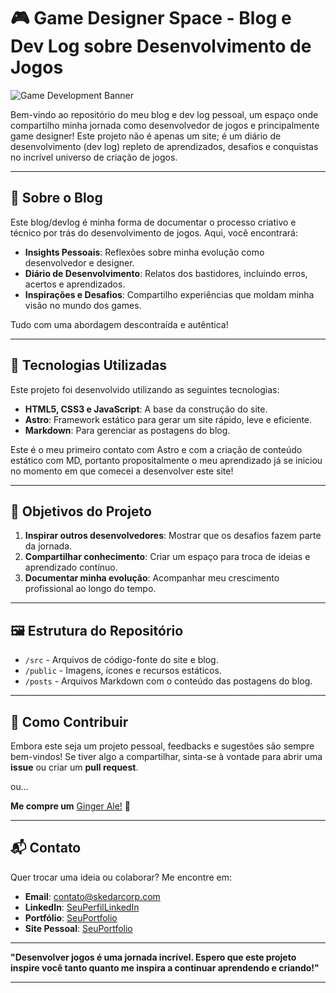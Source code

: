# 🎮 Game Designer Space - Blog e Dev Log sobre Desenvolvimento de Jogos

![Game Development Banner](https://via.placeholder.com/1200x400.png?text=Game+Development+-+Journey+and+Design)  

Bem-vindo ao repositório do meu blog e dev log pessoal, um espaço onde compartilho minha jornada como desenvolvedor de jogos e principalmente game designer! Este projeto não é apenas um site; é um diário de desenvolvimento (dev log) repleto de aprendizados, desafios e conquistas no incrível universo de criação de jogos.  

---

## 📝 Sobre o Blog

Este blog/devlog é minha forma de documentar o processo criativo e técnico por trás do desenvolvimento de jogos. Aqui, você encontrará:  

- **Insights Pessoais**: Reflexões sobre minha evolução como desenvolvedor e designer.  
- **Diário de Desenvolvimento**: Relatos dos bastidores, incluindo erros, acertos e aprendizados.  
- **Inspirações e Desafios**: Compartilho experiências que moldam minha visão no mundo dos games.  

Tudo com uma abordagem descontraída e autêntica!

---

## 🚀 Tecnologias Utilizadas

Este projeto foi desenvolvido utilizando as seguintes tecnologias:  

- **HTML5, CSS3 e JavaScript**: A base da construção do site.  
- **Astro**: Framework estático para gerar um site rápido, leve e eficiente.  
- **Markdown**: Para gerenciar as postagens do blog.  

Este é o meu primeiro contato com Astro e com a criação de conteúdo estático com MD, portanto propositalmente o meu aprendizado já se iniciou no momento em que comecei a desenvolver este site! 

---

## 🎯 Objetivos do Projeto

1. **Inspirar outros desenvolvedores**: Mostrar que os desafios fazem parte da jornada.  
2. **Compartilhar conhecimento**: Criar um espaço para troca de ideias e aprendizado contínuo.  
3. **Documentar minha evolução**: Acompanhar meu crescimento profissional ao longo do tempo.  

---

## 🖼️ Estrutura do Repositório

- `/src` - Arquivos de código-fonte do site e blog.  
- `/public` - Imagens, ícones e recursos estáticos.  
- `/posts` - Arquivos Markdown com o conteúdo das postagens do blog.  

---

## 🌟 Como Contribuir

Embora este seja um projeto pessoal, feedbacks e sugestões são sempre bem-vindos! Se tiver algo a compartilhar, sinta-se à vontade para abrir uma **issue** ou criar um **pull request**.  

ou...

**Me compre um** [Ginger Ale!](https://buymeacoffee.com/skedar) 🧋

---

## 📬 Contato

Quer trocar uma ideia ou colaborar? Me encontre em:  
- **Email**: contato@skedarcorp.com  
- **LinkedIn**: [SeuPerfilLinkedIn](https://www.linkedin.com/in/skedarcorp/)  
- **Portfólio**: [SeuPortfolio](https://skedar.github.io/)  
- **Site Pessoal**: [SeuPortfolio](https://skedarcorp.com/)  

---

**"Desenvolver jogos é uma jornada incrível. Espero que este projeto inspire você tanto quanto me inspira a continuar aprendendo e criando!"**  

---

